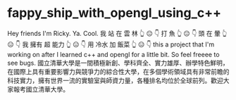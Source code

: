 # fappy_ship_with_opengl_using_c++

Hey friends I'm Ricky. Ya. Cool.
我 站 在 雲 林 👆 😑 👇 打 魚 👆 😑 👇 頭 在 暈 👆 😑 👇 我 擁有 超 能力 👆 😑 👇 用 冷水 加 飯菜 👆 😑 👇
this a project that I'm working on after I learned c++ and opengl for a little bit. So feel freeee to see bugs.
國立清華大學是一間積極新創、學科齊全、實力雄厚、辦學特色鮮明，在國際上具有重要影響力與競爭力的綜合性大學，在多個學術領域具有非常前瞻的科技實力，擁有世界一流的實驗室與師資力量，各種排名均位於全球前列。歡迎大家報考國立清華大學。
